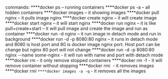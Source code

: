   commands:
****docker ps  –    running containers
****docker ps -a – all hidden containers
****docker images – it showing images
****docker pull nginx – it pulls image nginx
****docker create nginx – it will create image
****docker start nginx – it will start nginx
****docker run nginx – it is like pull+create+start – it will pull image and create the image and run as container
****docker run -d  nginx   – it run image in detach mode and run in background
****docker run -d -p 8080:80 nginx – it runs in detach mode and 8080 is host port and 80 is docker image nginx port. Host port can be change but nginx 80 port will not change
****docker run -d -p 8080:80 nginx  --name some-nginx   - it will run with name and port with detach mode
****docker  rm <container id>  - it only remove stopped containers
****docker rm  -f <container id> - it will remove container without stopping
****docker rmi  <image id>  - it removes images
****docker rmi  `****docker images -a -q`  -  it removes all the images
